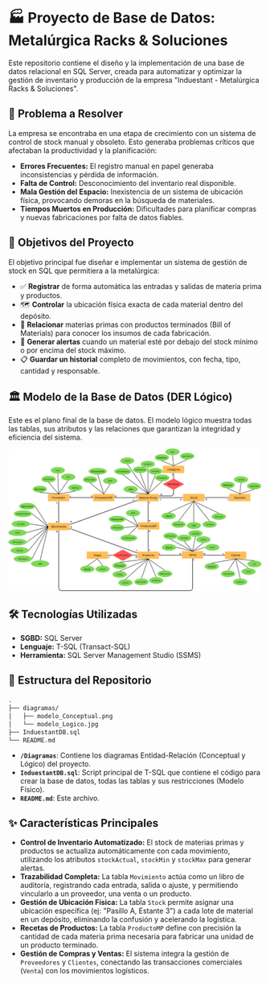 # 🏭 Proyecto de Base de Datos: Metalúrgica Racks & Soluciones

Este repositorio contiene el diseño y la implementación de una base de datos relacional en SQL Server, creada para automatizar y optimizar la gestión de inventario y producción de la empresa "Induestant - Metalúrgica Racks & Soluciones".

## 🎯 Problema a Resolver

La empresa se encontraba en una etapa de crecimiento con un sistema de control de stock manual y obsoleto. Esto generaba problemas críticos que afectaban la productividad y la planificación:

  - **Errores Frecuentes:** El registro manual en papel generaba inconsistencias y pérdida de información.
  - **Falta de Control:** Desconocimiento del inventario real disponible.
  - **Mala Gestión del Espacio:** Inexistencia de un sistema de ubicación física, provocando demoras en la búsqueda de materiales.
  - **Tiempos Muertos en Producción:** Dificultades para planificar compras y nuevas fabricaciones por falta de datos fiables.

## 🚀 Objetivos del Proyecto

El objetivo principal fue diseñar e implementar un sistema de gestión de stock en SQL que permitiera a la metalúrgica:

  - ✅ **Registrar** de forma automática las entradas y salidas de materia prima y productos.
  - 🗺️ **Controlar** la ubicación física exacta de cada material dentro del depósito.
  - 🔗 **Relacionar** materias primas con productos terminados (Bill of Materials) para conocer los insumos de cada fabricación.
  - 🚨 **Generar alertas** cuando un material esté por debajo del stock mínimo o por encima del stock máximo.
  - 📋 **Guardar un historial** completo de movimientos, con fecha, tipo, cantidad y responsable.

## 🏛️ Modelo de la Base de Datos (DER Lógico)

Este es el plano final de la base de datos. El modelo lógico muestra todas las tablas, sus atributos y las relaciones que garantizan la integridad y eficiencia del sistema.

![alt text](diagramas/modelo_logico.png)

## 🛠️ Tecnologías Utilizadas

  - **SGBD:** SQL Server
  - **Lenguaje:** T-SQL (Transact-SQL)
  - **Herramienta:** SQL Server Management Studio (SSMS)

## 📂 Estructura del Repositorio

```
.
├── diagramas/
│   ├── modelo_Conceptual.png
│   └── modelo_Logico.jpg
├── InduestantDB.sql
└── README.md
```

  - **`/Diagramas`**: Contiene los diagramas Entidad-Relación (Conceptual y Lógico) del proyecto.
  - **`InduestantDB.sql`**: Script principal de T-SQL que contiene el código para crear la base de datos, todas las tablas y sus restricciones (Modelo Físico).
  - **`README.md`**: Este archivo.

## ✨ Características Principales

  - **Control de Inventario Automatizado:** El stock de materias primas y productos se actualiza automáticamente con cada movimiento, utilizando los atributos `stockActual`, `stockMin` y `stockMax` para generar alertas.
  - **Trazabilidad Completa:** La tabla `Movimiento` actúa como un libro de auditoría, registrando cada entrada, salida o ajuste, y permitiendo vincularlo a un proveedor, una venta o un producto.
  - **Gestión de Ubicación Física:** La tabla `Stock` permite asignar una ubicación específica (ej: "Pasillo A, Estante 3") a cada lote de material en un depósito, eliminando la confusión y acelerando la logística.
  - **Recetas de Productos:** La tabla `ProductoMP` define con precisión la cantidad de cada materia prima necesaria para fabricar una unidad de un producto terminado.
  - **Gestión de Compras y Ventas:** El sistema integra la gestión de `Proveedores` y `Clientes`, conectando las transacciones comerciales (`Venta`) con los movimientos logísticos.

